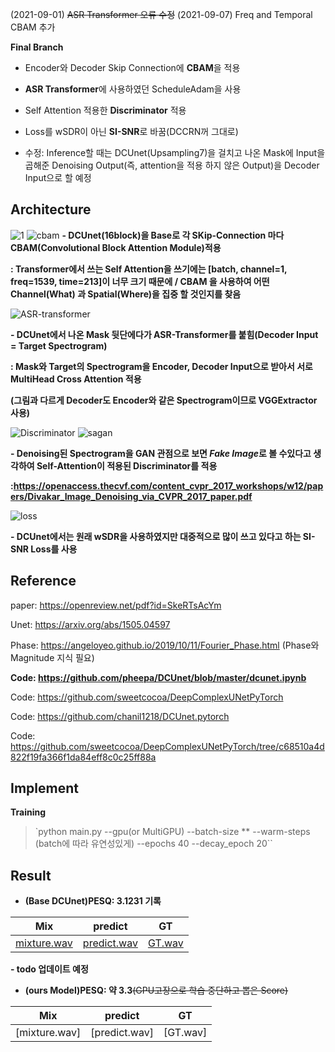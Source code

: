(2021-09-01) ~~ASR Transformer  오류 수정~~
(2021-09-07) Freq and Temporal CBAM 추가

**Final Branch**

- Encoder와 Decoder Skip Connection에 **CBAM**을 적용
- **ASR Transformer**에 사용하였던 ScheduleAdam을 사용
- Self Attention 적용한 **Discriminator** 적용
- Loss를 wSDR이 아닌 **SI-SNR**로 바꿈(DCCRN꺼 그대로)

- 수정: Inference할 때는 DCUnet(Upsampling7)을 걸치고 나온 Mask에 Input을 곱해준 Denoising Output(즉, attention을
적용 하지 않은 Output)을 Decoder Input으로 할 예정



## Architecture

![1](https://user-images.githubusercontent.com/76771847/127819187-c25d1db2-0504-4c60-a0e8-2422d658e3d6.png)
![cbam](https://user-images.githubusercontent.com/76771847/131243269-834125a7-5088-455d-8380-b4c8a385570f.png)
**- DCUnet(16block)을 Base로 각 SKip-Connection 마다 CBAM(Convolutional Block Attention Module)적용**

**: Transformer에서 쓰는 Self Attention을 쓰기에는 [batch, channel=1, freq=1539, time=213]이 너무 크기 때문에 / CBAM
을 사용하여 어떤 Channel(What) 과 Spatial(Where)을 집중 할 것인지를 찾음**


![ASR-transformer](https://user-images.githubusercontent.com/76771847/131243336-3a50a027-1a40-446b-a2b5-19f95c7104c0.png)

**- DCUnet에서 나온 Mask 뒷단에다가 ASR-Transformer를 붙힘(Decoder Input = Target Spectrogram)**

**: Mask와 Target의 Spectrogram을 Encoder, Decoder Input으로 받아서 서로 MultiHead Cross Attention 적용**

**(그림과 다르게 Decoder도 Encoder와 같은 Spectrogram이므로 VGGExtractor 사용)**


![Discriminator](https://user-images.githubusercontent.com/76771847/131243460-48f69bbd-2bb9-4155-9336-bc7e2ba34fbc.png)
![sagan](https://user-images.githubusercontent.com/76771847/131243461-05a65c12-7701-47fe-8b7a-ef40484a9f9c.png)

**- Denoising된 Spectrogram을 GAN 관점으로 보면 *Fake Image*로 볼 수있다고
생각하여 Self-Attention이 적용된 Discriminator를 적용**

**:https://openaccess.thecvf.com/content_cvpr_2017_workshops/w12/papers/Divakar_Image_Denoising_via_CVPR_2017_paper.pdf**


![loss](https://user-images.githubusercontent.com/76771847/129316595-bad11735-78e6-45e1-8fa5-fe67e422423f.png)

**- DCUnet에서는 원래 wSDR을 사용하였지만 대중적으로 많이 쓰고 있다고 하는 SI-SNR
Loss를 사용**

## Reference

paper: https://openreview.net/pdf?id=SkeRTsAcYm

Unet: https://arxiv.org/abs/1505.04597

Phase: https://angeloyeo.github.io/2019/10/11/Fourier_Phase.html
(Phase와 Magnitude 지식 필요)

**Code: https://github.com/pheepa/DCUnet/blob/master/dcunet.ipynb**

Code: https://github.com/sweetcocoa/DeepComplexUNetPyTorch

Code: https://github.com/chanil1218/DCUnet.pytorch

Code: https://github.com/sweetcocoa/DeepComplexUNetPyTorch/tree/c68510a4d822f19fa366f1da84eff8c0c25ff88a

## Implement

**Training**

> `python main.py --gpu(or MultiGPU) --batch-size ** --warm-steps (batch에 따라 유연성있게) --epochs 40
> --decay_epoch 20``

## Result

- **(Base DCUnet)PESQ: 3.1231 기록**

| Mix | predict | GT |
|---|---|---|
| [mixture.wav](./example/mixed.wav?raw=true) |  [predict.wav](./example/predict.wav?raw=true)  |  [GT.wav](./example/GT.wav?raw=true)  |

**- todo 업데이트 예정**
- **(ours Model)PESQ: 약 3.3**~~(GPU고장으로 학습 중단하고 뽑은 Score)~~

| Mix | predict | GT |
|---|---|---|
| [mixture.wav]|  [predict.wav]|  [GT.wav] |

